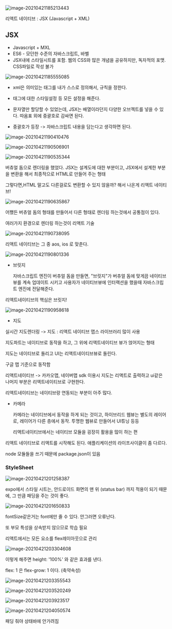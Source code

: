 

![image-20210421185213443](images/image-20210421185213443.png)

리액트 네이티브 : JSX (Javascript + XML)



## JSX

* Javascript + MXL
* ES6 - 모던한 수준의 자바스크립트, 바벨
* JSX내에 스타일시트를 포함. 웹의 CSS와 많은 개념을 공유하지만, 독자적의 포맷. CSS파일로 작성 불가



![image-20210421185555085](images/image-20210421185555085.png)

* xml은 의미있는 태그를 내가 스스로 정의해서, 규칙을 정한다. 

* 태그에 대한 스타일설정 등 모든 설정을 해준다. 

* 문자열만 할당할 수 있었는데, JSX는 배열이라던지 다양한 오브젝트를 넣을 수 있다. 따옴표 외에 중괄호로 감싸면 된다. 

* 중괄호가 등장 -> 자바스크립트 내용을 담는다고 생각하면 된다.

![image-20210421190410476](images/image-20210421190410476.png)

![image-20210421190506901](images/image-20210421190506901.png)

![image-20210421190535344](images/image-20210421190535344.png)

버츄얼 돔으로 렌더링을 했었다. JSX는 설계도에 대한 부분이고, JSX에서 설계한 부분을 변환을 해서 최종적으로 HTML로 만들어 주는 형태

그렇다면,HTML 말고도 다른걸로도 변환할 수 있지 않을까? 해서 나온게 리액트 네이티브!

![image-20210421190635867](images/image-20210421190635867.png)

어쨌든 버츄얼 돔의 형태를 만들어서 다른 형태로 렌더링 하는것에서 공통점이 있다. 

여러가지 환경으로 렌더링 하는것이 리액트 기술

![image-20210421190738095](images/image-20210421190738095.png)



리액트 네이티브는 그 중 aos, ios 로 맞춘다. 

![image-20210421190801336](images/image-20210421190801336.png)

* 브릿지

  자바스크립트 엔진이 버츄얼 돔을 만들면, "브릿지"가 버츄얼 돔에 맞게끔 네이티브 뷰를 계속 업데이트 시키고 사용자가 네이티브뷰에 인터랙션을 했을때 자바스크립트 엔진에 전달해준다. 



리액트네이티브의 핵심은 브릿지!

![image-20210421190958618](images/image-20210421190958618.png)



* 지도 

실시간 지도렌더링 -> 지도 : 리액트 네이티브 맵스 라이브러리 많이 사용

지도파트는 네이티브로 동작을 하고, 그 위에 리액트네이티브 뷰가 얹어지는 형태

지도는 네이티브로 돌리고 UI는 리액트네이티브뷰로 돌린다.

구글 맵 기준으로 동작함

리액트네이티브 -> 카카오맵, 네이버맵 sdk 이용시 지도는 리액트로 출력하고 ui같은 나머지 부분은 리액트네이티브로 구현한다. 

리액트네이티브는 네이티브랑 연동되는 부분이 아주 많다. 



* 카메라 

  카메라는 네이티브에서 동작을 하게 되는 것이고, 하이브리드 웹뷰는 별도의 레이어로, 레이어가 다른 층에서 동작. 투명한 웹뷰로 만들어서 UI튜닝 등등

  리액트네이티브에서는 네이티브 모듈을 굉장히 활용을 많이 하는 편 



리액트 네이티브로 리액트를 시작해도 된다. 애플리케이션의 라이프사이클이 좀 다르다.



node 모듈들을 쓰기 때문에 package.json이 있음



### StyleSheet

![image-20210421201258387](images/image-20210421201258387.png)

expo에서 스타일 시트는, 안드로이드 화면의 맨 위 (status bar) 까지 적용이 되기 때문에, 그 만큼 패딩을 주는 것이 좋다. 

![image-20210421201650833](images/image-20210421201650833.png)

fontSize같은거는 font에만 줄 수 있다. 안그러면 오류난다.

또 부모 특성을 상속받지 않으므로 학습 필요



리액트에서는 모든 요소를 flex레이아웃으로 관리



![image-20210421203304608](images/image-20210421203304608.png)

이렇게 해주면 height: '100%' 와 같은 효과를 낸다. 

flex: 1 은 flex-grow: 1 이다. (축약속성)

![image-20210421203355543](images/image-20210421203355543.png)

![image-20210421203520249](images/image-20210421203520249.png)

![image-20210421203923517](images/image-20210421203923517.png)

![image-20210421204050574](images/image-20210421204050574.png)



패딩 줘야 상태바에 안가려짐 